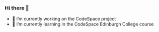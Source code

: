 ### Hi there 👋

- 🔭 I’m currently working on the CodeSpace project
- 🌱 I’m currently learning in the CodeSpace Edinburgh College course
